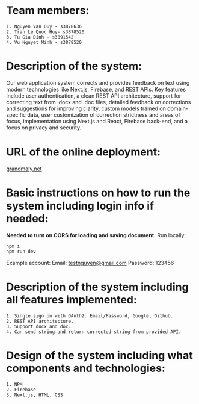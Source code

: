 # Team members:
    1. Nguyen Van Quy - s3878636
    2. Tran Le Quoc Huy- s3878520
    3. Tu Gia Dinh - s3891542
    4. Vu Nguyet Minh - s3878520
# Description of the system:
Our web application system corrects and provides feedback on text using modern technologies like Next.js, Firebase, and REST APIs. Key features include user authentication, a clean REST API architecture, support for correcting text from .docx and .doc files, detailed feedback on corrections and suggestions for improving clarity, custom models trained on domain-specific data, user customization of correction strictness and areas of focus, implementation using Next.js and React, Firebase back-end, and a focus on privacy and security.
# URL of the online deployment: 
[grandmaly.net](https://grandmaly.net/)
# Basic instructions on how to run the system including login info if needed:
**Needed to turn on CORS for loading and saving document.**
Run locally: 
```
npm i
npm run dev
```
Example account: 
    Email: testnguyen@gmail.com
    Password: 123456
# Description of the system including all features implemented:
    1. Single sign on with OAuth2: Email/Password, Google, Github.
    2. REST API architecture.
    3. Support docx and doc.
    4. Can send string and return corrected string from provided API.
# Design of the system including what components and technologies:
    1. NPM
    2. Firebase
    3. Next.js, HTML, CSS